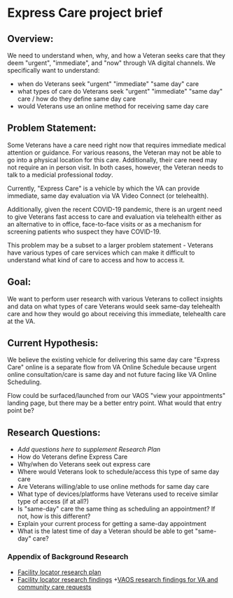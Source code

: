 # Express Care project brief

## Overview: 
We need to understand when, why, and how a Veteran seeks care that they deem "urgent", "immediate", and "now" through VA digital channels. We specifically want to understand:
 + when do Veterans seek "urgent" "immediate" "same day" care
 + what types of care do Veterans seek "urgent" "immediate" "same day" care / how do they define same day care
 + would Veterans use an online method for receiving same day care

## Problem Statement:
Some Veterans have a care need right now that requires immediate medical attention or guidance. For various reasons, the Veteran may not be able to go into a physical location for this care. Additionally, their care need may not require an in person visit. In both cases, however, the Veteran needs to talk to a medicial professional _today_. 

Currently, "Express Care" is a vehicle by which the VA can provide immediate, same day evaluation via VA Video Connect (or telehealth). 

Additionally, given the recent COVID-19 pandemic, there is an urgent need to give Veterans fast access to care and evaluation via telehealth either as an alternative to in office, face-to-face visits or as a mechanism for screening patients who suspect they have COVID-19. 

This problem may be a subset to a larger problem statement - Veterans have various types of care services which can make it difficult to understand what kind of care to access and how to access it. 

## Goal:
We want to perform user research with various Veterans to collect insights and data on what types of care Veterans would seek same-day telehealth care and how they would go about receiving this immediate, telehealth care at the VA. 

## Current Hypothesis:
We believe the existing vehicle for delivering this same day care "Express Care" online is a separate flow from VA Online Schedule because urgent online consultation/care is same day and not future facing like VA Online Scheduling. 

Flow could be surfaced/launched from our VAOS "view your appointments" landing page, but there may be a better entry point. What would that entry point be?

## Research Questions:
 + _Add questions here to supplement Research Plan_
 + How do Veterans define Express Care
 + Why/when do Veterans seek out express care
 + Where would Veterans look to schedule/access this type of same day care
 + Are Veterans willing/able to use online methods for same day care
 + What type of devices/platforms have Veterans used to receive similar type of access (if at all?)
 + Is "same-day" care the same thing as scheduling an appointment? If not, how is this different?
 + Explain your current process for getting a same-day appointment
 + What is the latest time of day a Veteran should be able to get "same-day" care?
 
 ### Appendix of Background Research
+ [Facility locator research plan](https://github.com/department-of-veterans-affairs/va.gov-team/blob/master/products/facilities/facility-locator/research/user-research/urgent-care/research-plan.md)
+ [Facility locator research findings](https://github.com/department-of-veterans-affairs/va.gov-team/blob/master/products/facilities/facility-locator/research/user-research/urgent-care/research-findings.md) 
+[VAOS research findings for VA and community care requests](https://github.com/department-of-veterans-affairs/va.gov-team/blob/master/products/health-care/appointments/va-online-scheduling/research/sept19-usability-testing-new-ux/request_usability/requesting%20research%20documentation%20.pdf)
